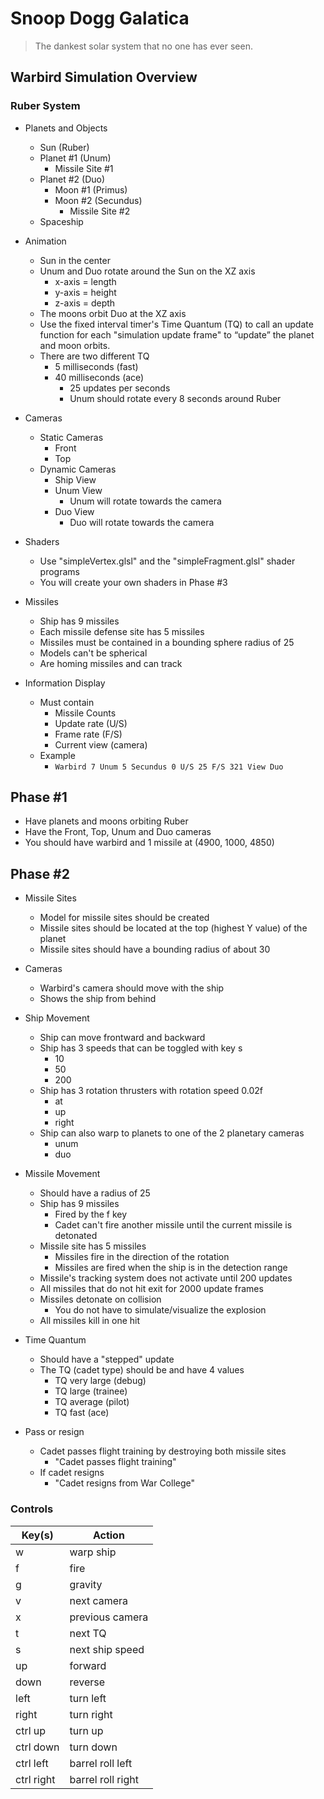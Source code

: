 # Snoop Dogg Galatica
>The dankest solar system that no one has ever seen.

## Warbird Simulation Overview

### Ruber System

* Planets and Objects
    * Sun (Ruber)
    * Planet #1 (Unum)
        * Missile Site #1
    * Planet #2 (Duo)
        * Moon #1 (Primus)
        * Moon #2 (Secundus)
            * Missile Site #2
    * Spaceship

* Animation
    * Sun in the center
    * Unum and Duo rotate around the Sun on the XZ axis
        * x-axis = length
        * y-axis = height
        * z-axis = depth
    * The moons orbit Duo at the XZ axis
    * Use the fixed interval timer's Time Quantum (TQ) to call an update function for each "simulation update frame" to “update” the planet and moon orbits.
    * There are two different TQ
        * 5 milliseconds (fast)
        * 40 milliseconds (ace)
            * 25 updates per seconds
            * Unum should rotate every 8 seconds around Ruber

* Cameras
    * Static Cameras
        * Front
        * Top
    * Dynamic Cameras
        * Ship View
        * Unum View
            * Unum will rotate towards the camera
        * Duo View
            * Duo will rotate towards the camera
        
* Shaders
    * Use "simpleVertex.glsl" and the "simpleFragment.glsl" shader programs
    * You will create your own shaders in Phase #3

* Missiles
    * Ship has 9 missiles
    * Each missile defense site has 5 missiles
    * Missiles must be contained in a bounding sphere radius of 25
    * Models can't be spherical
    * Are homing missiles and can track

* Information Display
    * Must contain
        * Missile Counts
        * Update rate (U/S)
        * Frame rate (F/S)
        * Current view (camera)
    * Example
        * `Warbird 7 Unum 5 Secundus 0 U/S 25 F/S 321 View Duo`

## Phase #1

* Have planets and moons orbiting Ruber
* Have the Front, Top, Unum and Duo cameras
* You should have warbird and 1 missile at (4900, 1000, 4850)

## Phase #2

* Missile Sites
    * Model for missile sites should be created
    * Missile sites should be located at the top (highest Y value) of the planet
    * Missile sites should have a bounding radius of about 30

* Cameras
    * Warbird's camera should move with the ship
    * Shows the ship from behind

* Ship Movement
    * Ship can move frontward and backward
    * Ship has 3 speeds that can be toggled with key s
        * 10
        * 50
        * 200
    * Ship has 3 rotation thrusters with rotation speed 0.02f 
        * at
        * up
        * right
    * Ship can also warp to planets to one of the 2 planetary cameras
        * unum
        * duo

* Missile Movement
    * Should have a radius of 25
    * Ship has 9 missiles
        * Fired by the f key
        * Cadet can't fire another missile until the current missile is detonated
    * Missile site has 5 missiles
        * Missiles fire in the direction of the rotation
        * Missiles are fired when the ship is in the detection range
    * Missile's tracking system does not activate until 200 updates
    * All missiles that do not hit exit for 2000 update frames
    * Missiles detonate on collision
        * You do not have to simulate/visualize the explosion
    * All missiles kill in one hit

* Time Quantum
    * Should have a "stepped" update
    * The TQ (cadet type) should be  and have 4 values
        * TQ very large (debug)
        * TQ large (trainee)
        * TQ average (pilot)
        * TQ fast (ace)

* Pass or resign
    * Cadet passes flight training by destroying both missile sites
        * "Cadet passes flight training"
    * If cadet resigns
        * "Cadet resigns from War College"

### Controls
Key(s) | Action    
------ | ---------
w      | warp ship
f      | fire
g      | gravity
v      | next camera
x      | previous camera
t      | next TQ
s      | next ship speed
up     | forward
down   | reverse
left   | turn left
right  | turn right
ctrl up | turn up
ctrl down | turn down
ctrl left | barrel roll left
ctrl right | barrel roll right
 